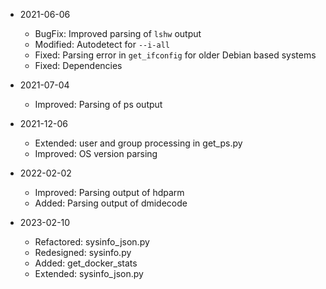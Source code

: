 * 2021-06-06
	* BugFix: Improved parsing of `lshw` output
	* Modified: Autodetect for `--i-all`
	* Fixed: Parsing error in `get_ifconfig` for older Debian based systems
	* Fixed: Dependencies

* 2021-07-04
	* Improved: Parsing of ps output

* 2021-12-06
	* Extended: user and group processing in get_ps.py
	* Improved: OS version parsing

* 2022-02-02
	* Improved: Parsing output of hdparm
	* Added: Parsing output of dmidecode

* 2023-02-10
	* Refactored: sysinfo_json.py
	* Redesigned: sysinfo.py
	* Added: get_docker_stats
	* Extended: sysinfo_json.py

